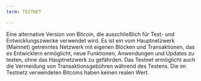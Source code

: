 ```yaml
---
term: TESTNET

---
```

Eine alternative Version von Bitcoin, die ausschließlich für Test- und Entwicklungszwecke verwendet wird. Es ist ein vom Hauptnetzwerk (Mainnet) getrenntes Netzwerk mit eigenen Blöcken und Transaktionen, das es Entwicklern ermöglicht, neue Funktionen, Anwendungen und Updates zu testen, ohne das Hauptnetzwerk zu gefährden. Das Testnet ermöglicht auch die Vermeidung von Transaktionsgebühren während des Testens. Die im Testnetz verwendeten Bitcoins haben keinen realen Wert.